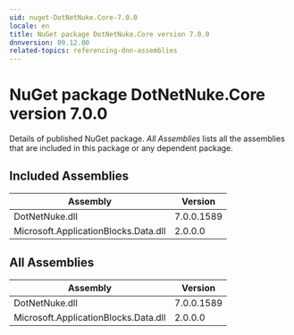 ```yaml
---
uid: nuget-DotNetNuke.Core-7.0.0
locale: en
title: NuGet package DotNetNuke.Core version 7.0.0
dnnversion: 09.12.00
related-topics: referencing-dnn-assemblies
---
```


# NuGet package DotNetNuke.Core version 7.0.0
Details of published NuGet package.
*All Assemblies* lists all the assemblies that are included in this package or any dependent package.

## Included Assemblies

|Assembly|Version|
|---|---|
|DotNetNuke.dll|7.0.0.1589|
|Microsoft.ApplicationBlocks.Data.dll|2.0.0.0|

## All Assemblies

|Assembly|Version|
|---|---|
|DotNetNuke.dll|7.0.0.1589|
|Microsoft.ApplicationBlocks.Data.dll|2.0.0.0|

